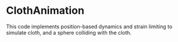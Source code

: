 # ClothAnimation
This code implements position-based dynamics and strain limiting to simulate cloth, and a sphere colliding with the cloth.
